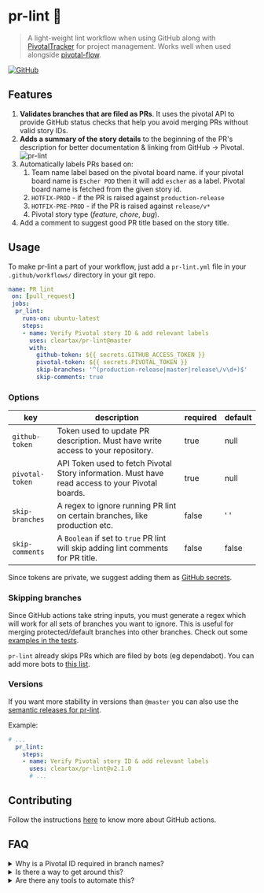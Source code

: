 # pr-lint 🧹

> A light-weight lint workflow when using GitHub along with [PivotalTracker][pivotal] for project management. Works well when used alongside [pivotal-flow][pivotal-flow].

[![GitHub](https://img.shields.io/github/license/cleartax/pivotal-flow?style=flat-square)](https://github.com/ClearTax/pivotal-flow/blob/master/LICENSE.md)

## Features

1. **Validates branches that are filed as PRs**. It uses the pivotal API to provide GitHub status checks that help you avoid merging PRs without valid story IDs.
2. **Adds a summary of the story details** to the beginning of the PR's description for better documentation & linking from GitHub → Pivotal. ![pr-lint](https://assets1.cleartax-cdn.com/cleargst-frontend/misc/1568800226_pr-lint.png)
3. Automatically labels PRs based on:
    1. Team name label based on the pivotal board name. if your pivotal board name is `Escher POD` then it will add `escher` as a label. Pivotal board name is fetched from the given story id.
    2. `HOTFIX-PROD` - if the PR is raised against `production-release`
    3. `HOTFIX-PRE-PROD` - if the PR is raised against `release/v*`
    4. Pivotal story type (*feature*, *chore*, *bug*).
4. Add a comment to suggest good PR title based on the story title.

## Usage

To make pr-lint a part of your workflow, just add a `pr-lint.yml` file in your `.github/workflows/` directory in your git repo.

```yaml
name: PR lint
 on: [pull_request]
 jobs:
  pr_lint:
    runs-on: ubuntu-latest
    steps:
    - name: Verify Pivotal story ID & add relevant labels
      uses: cleartax/pr-lint@master
      with:
        github-token: ${{ secrets.GITHUB_ACCESS_TOKEN }}
        pivotal-token: ${{ secrets.PIVOTAL_TOKEN }}
        skip-branches: '^(production-release|master|release\/v\d+)$'
        skip-comments: true
```

### Options

| key             | description                                                                                      | required | default |
| --------------- | ------------------------------------------------------------------------------------------------ | -------- | ------- |
| `github-token`  | Token used to update PR description. Must have write access to your repository.                  | true     | null    |
| `pivotal-token` | API Token used to fetch Pivotal Story information. Must have read access to your Pivotal boards. | true     | null    |
| `skip-branches` | A regex to ignore running PR lint on certain branches, like production etc.                      | false    | ' '     |
| `skip-comments` | A `Boolean` if set to `true` PR lint will skip adding lint comments for PR title.                | false    | false   |

Since tokens are private, we suggest adding them as [GitHub secrets](https://help.github.com/en/articles/virtual-environments-for-github-actions#creating-and-using-secrets-encrypted-variables).

### Skipping branches

Since GitHub actions take string inputs, you must generate a regex which will work for all sets of branches you want to ignore. This is useful for merging protected/default branches into other branches. Check out some [examples in the tests](https://github.com/ClearTax/pr-lint/blob/2bb72327ef04ab028caf84a099ffbc08b4dd0959/__tests__/utils.test.ts#L30-L41).

`pr-lint` already skips PRs which are filed by bots (eg dependabot). You can add more bots to [this list](https://github.com/ClearTax/pr-lint/blob/2bb72327ef04ab028caf84a099ffbc08b4dd0959/src/constants.ts#L4-L6).

### Versions

If you want more stability in versions than `@master` you can also use the [semantic releases for pr-lint](https://github.com/ClearTax/pr-lint/releases).

Example:

```yaml
# ...
  pr_lint:
    steps:
    - name: Verify Pivotal story ID & add relevant labels
      uses: cleartax/pr-lint@v2.1.0
      # ...
```

## Contributing

Follow the instructions [here](https://help.github.com/en/articles/creating-a-javascript-action#commit-and-push-your-action-to-github) to know more about GitHub actions.

## FAQ

<details>
  <summary>Why is a Pivotal ID required in branch names?</summary>

Pivotal id is required in order to:

- Automate change-logs and release notes ⚙️.
- Automate alerts to QA/Product teams and/or other external stake-holders 🔊.
- Help us retrospect the sprint progress 📈.

</details>

<details>
  <summary>Is there a way to get around this?</summary>
  Nope 🙅

</details>

<details>
  <summary>Are there any tools to automate this?</summary>

Yes, check out [pivotal-flow][pivotal-flow] 🚀
</details>

[pivotal]: https://www.pivotaltracker.com/features
[pivotal-flow]: https://github.com/ClearTax/pivotal-flow

